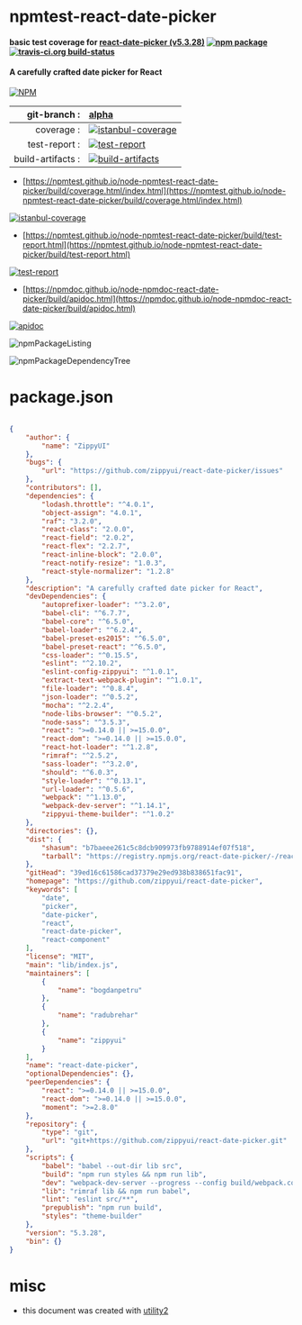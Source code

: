 # npmtest-react-date-picker

#### basic test coverage for  [react-date-picker (v5.3.28)](https://github.com/zippyui/react-date-picker)  [![npm package](https://img.shields.io/npm/v/npmtest-react-date-picker.svg?style=flat-square)](https://www.npmjs.org/package/npmtest-react-date-picker) [![travis-ci.org build-status](https://api.travis-ci.org/npmtest/node-npmtest-react-date-picker.svg)](https://travis-ci.org/npmtest/node-npmtest-react-date-picker)

#### A carefully crafted date picker for React

[![NPM](https://nodei.co/npm/react-date-picker.png?downloads=true&downloadRank=true&stars=true)](https://www.npmjs.com/package/react-date-picker)

| git-branch : | [alpha](https://github.com/npmtest/node-npmtest-react-date-picker/tree/alpha)|
|--:|:--|
| coverage : | [![istanbul-coverage](https://npmtest.github.io/node-npmtest-react-date-picker/build/coverage.badge.svg)](https://npmtest.github.io/node-npmtest-react-date-picker/build/coverage.html/index.html)|
| test-report : | [![test-report](https://npmtest.github.io/node-npmtest-react-date-picker/build/test-report.badge.svg)](https://npmtest.github.io/node-npmtest-react-date-picker/build/test-report.html)|
| build-artifacts : | [![build-artifacts](https://npmtest.github.io/node-npmtest-react-date-picker/glyphicons_144_folder_open.png)](https://github.com/npmtest/node-npmtest-react-date-picker/tree/gh-pages/build)|

- [https://npmtest.github.io/node-npmtest-react-date-picker/build/coverage.html/index.html](https://npmtest.github.io/node-npmtest-react-date-picker/build/coverage.html/index.html)

[![istanbul-coverage](https://npmtest.github.io/node-npmtest-react-date-picker/build/screenCapture.buildCi.browser.%252Ftmp%252Fbuild%252Fcoverage.lib.html.png)](https://npmtest.github.io/node-npmtest-react-date-picker/build/coverage.html/index.html)

- [https://npmtest.github.io/node-npmtest-react-date-picker/build/test-report.html](https://npmtest.github.io/node-npmtest-react-date-picker/build/test-report.html)

[![test-report](https://npmtest.github.io/node-npmtest-react-date-picker/build/screenCapture.buildCi.browser.%252Ftmp%252Fbuild%252Ftest-report.html.png)](https://npmtest.github.io/node-npmtest-react-date-picker/build/test-report.html)

- [https://npmdoc.github.io/node-npmdoc-react-date-picker/build/apidoc.html](https://npmdoc.github.io/node-npmdoc-react-date-picker/build/apidoc.html)

[![apidoc](https://npmdoc.github.io/node-npmdoc-react-date-picker/build/screenCapture.buildCi.browser.%252Ftmp%252Fbuild%252Fapidoc.html.png)](https://npmdoc.github.io/node-npmdoc-react-date-picker/build/apidoc.html)

![npmPackageListing](https://npmtest.github.io/node-npmtest-react-date-picker/build/screenCapture.npmPackageListing.svg)

![npmPackageDependencyTree](https://npmtest.github.io/node-npmtest-react-date-picker/build/screenCapture.npmPackageDependencyTree.svg)



# package.json

```json

{
    "author": {
        "name": "ZippyUI"
    },
    "bugs": {
        "url": "https://github.com/zippyui/react-date-picker/issues"
    },
    "contributors": [],
    "dependencies": {
        "lodash.throttle": "^4.0.1",
        "object-assign": "4.0.1",
        "raf": "3.2.0",
        "react-class": "2.0.0",
        "react-field": "2.0.2",
        "react-flex": "2.2.7",
        "react-inline-block": "2.0.0",
        "react-notify-resize": "1.0.3",
        "react-style-normalizer": "1.2.8"
    },
    "description": "A carefully crafted date picker for React",
    "devDependencies": {
        "autoprefixer-loader": "^3.2.0",
        "babel-cli": "^6.7.7",
        "babel-core": "^6.5.0",
        "babel-loader": "^6.2.4",
        "babel-preset-es2015": "^6.5.0",
        "babel-preset-react": "^6.5.0",
        "css-loader": "^0.15.5",
        "eslint": "^2.10.2",
        "eslint-config-zippyui": "^1.0.1",
        "extract-text-webpack-plugin": "^1.0.1",
        "file-loader": "^0.8.4",
        "json-loader": "^0.5.2",
        "mocha": "^2.2.4",
        "node-libs-browser": "^0.5.2",
        "node-sass": "^3.5.3",
        "react": ">=0.14.0 || >=15.0.0",
        "react-dom": ">=0.14.0 || >=15.0.0",
        "react-hot-loader": "^1.2.8",
        "rimraf": "^2.5.2",
        "sass-loader": "^3.2.0",
        "should": "^6.0.3",
        "style-loader": "^0.13.1",
        "url-loader": "^0.5.6",
        "webpack": "^1.13.0",
        "webpack-dev-server": "^1.14.1",
        "zippyui-theme-builder": "^1.0.2"
    },
    "directories": {},
    "dist": {
        "shasum": "b7baeee261c5c8dcb909973fb9788914ef07f518",
        "tarball": "https://registry.npmjs.org/react-date-picker/-/react-date-picker-5.3.28.tgz"
    },
    "gitHead": "39ed16c61586cad37379e29ed938b838651fac91",
    "homepage": "https://github.com/zippyui/react-date-picker",
    "keywords": [
        "date",
        "picker",
        "date-picker",
        "react",
        "react-date-picker",
        "react-component"
    ],
    "license": "MIT",
    "main": "lib/index.js",
    "maintainers": [
        {
            "name": "bogdanpetru"
        },
        {
            "name": "radubrehar"
        },
        {
            "name": "zippyui"
        }
    ],
    "name": "react-date-picker",
    "optionalDependencies": {},
    "peerDependencies": {
        "react": ">=0.14.0 || >=15.0.0",
        "react-dom": ">=0.14.0 || >=15.0.0",
        "moment": ">=2.8.0"
    },
    "repository": {
        "type": "git",
        "url": "git+https://github.com/zippyui/react-date-picker.git"
    },
    "scripts": {
        "babel": "babel --out-dir lib src",
        "build": "npm run styles && npm run lib",
        "dev": "webpack-dev-server --progress --config build/webpack.config.js",
        "lib": "rimraf lib && npm run babel",
        "lint": "eslint src/**",
        "prepublish": "npm run build",
        "styles": "theme-builder"
    },
    "version": "5.3.28",
    "bin": {}
}
```



# misc
- this document was created with [utility2](https://github.com/kaizhu256/node-utility2)
